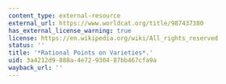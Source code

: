 ```yaml
---
content_type: external-resource
external_url: https://www.worldcat.org/title/987437380
has_external_license_warning: true
license: https://en.wikipedia.org/wiki/All_rights_reserved
status: ''
title: '*Rational Points on Varieties*.'
uid: 3a4212d9-888a-4e72-9304-87bb467cfa9a
wayback_url: ''
---
```

